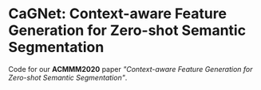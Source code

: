 # CaGNet: Context-aware Feature Generation for Zero-shot Semantic Segmentation
Code for our **ACMMM2020** paper *"Context-aware Feature Generation for Zero-shot Semantic Segmentation"*.
